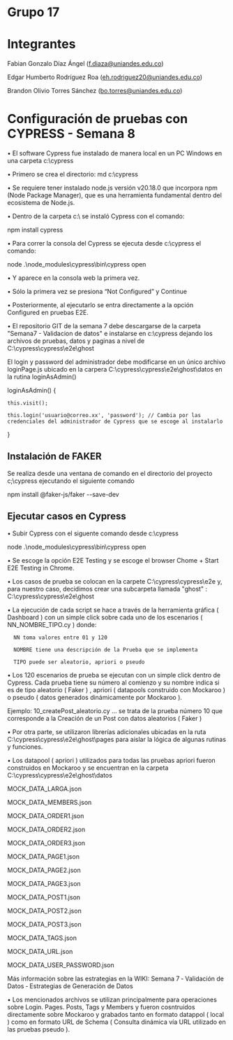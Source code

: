 # Grupo 17

# Integrantes
Fabian Gonzalo Díaz Ángel (f.diaza@uniandes.edu.co)

Edgar Humberto Rodríguez Roa (eh.rodriguez20@uniandes.edu.co)

Brandon Olivio Torres Sánchez (bo.torres@uniandes.edu.co)

# Configuración de pruebas con CYPRESS - Semana 8

•	El software Cypress fue instalado de manera local en un PC Windows en una carpeta c:\cypress

•	Primero se crea el directorio: md c:\cypress

•	Se requiere tener instalado node.js versión v20.18.0 que incorpora npm (Node Package Manager), que es una herramienta fundamental dentro del ecosistema de Node.js.

•	Dentro de la carpeta c:\ se instaló Cypress con el comando:

  npm install cypress
  
•	Para correr la consola del Cypress se ejecuta desde c:\cypress el comando:

  node  .\node_modules\cypress\bin\cypress open      
  
• Y aparece en la consola web la primera vez.

• Sólo la primera vez se presiona “Not Configured” y Continue

• Posteriormente, al ejecutarlo se entra directamente a la opción Configured en pruebas E2E.

• El repositorio GIT de la semana 7 debe descargarse de la carpeta "Semana7 - Validacion de datos" e instalarse en c:\cypress dejando los archivos de pruebas, datos y paginas a nivel de C:\cypress\cypress\e2e\ghost

El login y password del administrador debe modificarse en un único archivo loginPage.js ubicado en la carpera C:\cypress\cypress\e2e\ghost\datos en la rutina loginAsAdmin()

  loginAsAdmin() {
  
    this.visit();
    
    this.login('usuario@correo.xx', 'password'); // Cambia por las credenciales del administrador de Cypress que se escoge al instalarlo
    
  }

## Instalación de FAKER

Se realiza desde una ventana de comando en el directorio del proyecto c;\cypress ejecutando el siguiente comando 

npm install @faker-js/faker --save-dev
  
## Ejecutar casos en Cypress

• Subir Cypress con el siguente comando desde c:\cypress

node .\node_modules\cypress\bin\cypress open

• Se escoge la opción E2E Testing y se escoge el browser Chome + Start E2E Testing in Chrome.

• Los casos de prueba se colocan en la carpete C:\cypress\cypress\e2e y, para nuestro caso, decidimos crear una subcarpeta llamada "ghost" : C:\cypress\cypress\e2e\ghost

• La ejecución de cada script se hace a través de la herramienta gráfica ( Dashboard ) con un simple click sobre cada uno de los escenarios ( NN_NOMBRE_TIPO.cy ) donde:

      NN toma valores entre 01 y 120

      NOMBRE tiene una descripción de la Prueba que se implementa

      TIPO puede ser aleatorio, apriori o pseudo 

• Los 120 escenarios de prueba se ejecutan con un simple click dentro de Cypress. Cada prueba tiene su número al comienzo y su nombre indica si es de tipo aleatorio ( Faker ) , apriori ( datapools construido con Mockaroo ) o pseudo ( datos generados dinámicamente por Mockaroo ).

Ejemplo: 10_createPost_aleatorio.cy     ... se trata de la prueba número 10 que corresponde a la Creación de un Post con datos aleatorios ( Faker )

• Por otra parte, se utilizaron librerías adicionales ubicadas en la ruta C:\cypress\cypress\e2e\ghost\pages para aislar la lógica de algunas rutinas y funciones. 

• Los datapool ( apriori ) utilizados para todas las pruebas apriori fueron construidos en Mockaroo y se encuentran en la carpeta C:\cypress\cypress\e2e\ghost\datos

MOCK_DATA_LARGA.json

MOCK_DATA_MEMBERS.json

MOCK_DATA_ORDER1.json

MOCK_DATA_ORDER2.json

MOCK_DATA_ORDER3.json

MOCK_DATA_PAGE1.json

MOCK_DATA_PAGE2.json

MOCK_DATA_PAGE3.json

MOCK_DATA_POST1.json

MOCK_DATA_POST2.json

MOCK_DATA_POST3.json

MOCK_DATA_TAGS.json

MOCK_DATA_URL.json

MOCK_DATA_USER_PASSWORD.json

Más información sobre las estrategias en la WIKI: Semana 7 ‐ Validación de Datos ‐ Estrategias de Generación de Datos

• Los mencionados archivos se utilizan principalmente para operaciones sobre Login. Pages. Posts, Tags y Members y fueron cosntruidos directamente sobre Mockaroo y grabados tanto en formato datappol ( local )
  como en formato URL de Schema  ( Consulta dinámica vía URL utilizado en las pruebas pseudo ).








